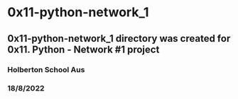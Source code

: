 # 0x11-python-network_1
## 0x11-python-network_1 directory was created for 0x11. Python - Network #1 project
### Holberton School Aus
### 18/8/2022
